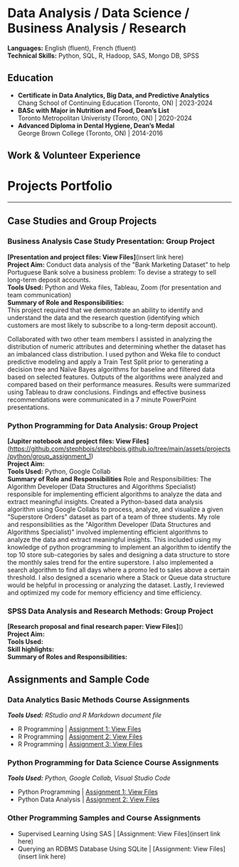 # Data Analysis / Data Science / Business Analysis / Research

**Languages:** English (fluent), French (fluent) <br />
**Technical Skills:** Python, SQL, R, Hadoop, SAS, Mongo DB, SPSS  

## Education
- **Certificate in Data Analytics, Big Data, and Predictive Analytics** <br />
  Chang School of Continuing Education (Toronto, ON) | 2023-2024 <br />
- **BASc with Major in Nutrition and Food, Dean’s List** <br />
  Toronto Metropolitan Univeristy (Toronto, ON) | 2020-2024 <br />
- **Advanced Diploma in Dental Hygiene, Dean’s Medal** <br />
  George Brown College (Toronto, ON) | 2014-2016 <br />

## Work & Volunteer Experience

# Projects Portfolio
---
## Case Studies and Group Projects
### Business Analysis Case Study Presentation: Group Project 
**[Presentation and project files: View Files]**(insert link here) <br />
**Project Aim:** Conduct data analysis of the "Bank Marketing Dataset" to help Portuguese Bank solve a business problem: To devise a strategy to sell long-term deposit accounts.  <br />
**Tools Used:** Python and Weka files, Tableau, Zoom (for presentation and team communication) <br />
**Summary of Role and Responsibilities:** <br />
This project required that we demonstrate an ability to identify and understand the data and the research question (identifying which customers are most likely to subscribe to a long-term deposit account). 

Collaborated with two other team members
I assisted in analyzing the distribution of numeric attributes and determining whether the dataset has an imbalanced class distribution. I used python and Weka file to conduct predictive modeling and apply a Train Test Split prior to generating a decision tree and Naïve Bayes algorithms for baseline and filtered data based on selected features. Outputs of the algorithms were analyzed and compared based on their performance measures. Results were summarized using Tableau to draw conclusions. Findings and effective business recommendations were communicated in a 7 minute PowerPoint presentations.

### Python Programming for Data Analysis: Group Project 
**[Jupiter notebook and project files: View Files]** (https://github.com/stephbois/stephbois.github.io/tree/main/assets/projects/python/group_assignment_1) <br />
**Project Aim:** <br />
**Tools Used:** Python, Google Collab <br />
**Summary of Role and Responsibilities** Role and Responsibilities: The Algorithm Developer (Data Structures and Algorithms Specialist) responsible for implementing efficient algorithms to analyze the data and extract meaningful insights.
Created a Python-based data analysis algorithm using Google Collabs to process, analyze, and visualize a given "Superstore Orders" dataset as part of a team of three students. My role and responsibilities as the "Algorithm Developer (Data Structures and Algorithms Specialist)" involved implementing efficient algorithms to analyze the data and extract meaningful insights. This included using my knowledge of python programming to implement an algorithm to identify the top 10 store sub-categories by sales and designing a data structure to store the monthly sales trend for the entire superstore. I also implemented a search algorithm to find all days where a promo led to sales above a certain threshold. I also designed a scenario where a Stack or Queue data structure would be helpful in processing or analyzing the dataset. Lastly, I reviewed and optimized my code for memory efficiency and time efficiency. 

### SPSS Data Analysis and Research Methods: Group Project
**[Research proposal and final research paper: View Files]**() <br />
**Project Aim:** <br />
**Tools Used:** <br />
**Skill highlights:** <br />
**Summary of Roles and Responsibilities:** <br />

## Assignments and Sample Code
### Data Analytics Basic Methods Course Assignments
***Tools Used:*** *RStudio and R Markdown document file* <br />
- R Programming | [Assignment 1: View Files](https://github.com/stephbois/stephbois.github.io/tree/main/assets/projects/r_programming/assignment_1) <br />
- R Programming | [Assignment 2: View Files](https://github.com/stephbois/stephbois.github.io/tree/main/assets/projects/r_programming/assignment_2) <br />
- R Programming | [Assignment 3: View Files](https://github.com/stephbois/stephbois.github.io/tree/main/assets/projects/r_programming/assignment_3) <br />

### Python Programming for Data Science Course Assignments 
***Tools Used:*** *Python, Google Collab, Visual Studio Code* <br />
- Python Programming | [Assignment 1: View Files](https://github.com/stephbois/stephbois.github.io/tree/main/assets/projects/python/assignment_1) <br />
- Python Data Analysis | [Assignment 2: View Files](https://github.com/stephbois/stephbois.github.io/tree/main/assets/projects/python/assignment_2) <br />

### Other Programming Samples and Course Assignments 
- Supervised Learning Using SAS | [Assignment: View Files](insert link here) <br />
- Querying an RDBMS Database Using SQLite | [Assignment: View Files](insert link here)  <br />

